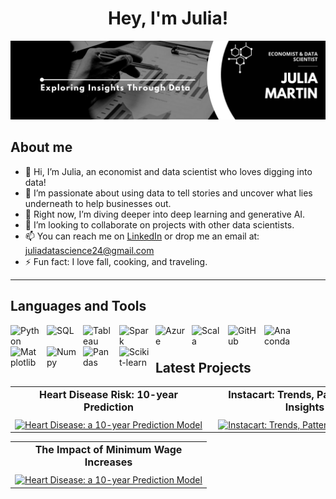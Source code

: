 <div align='center'>
<h1 align='center'>Hey, I'm Julia!
</div>
<img src=https://github.com/juliamartin0/juliamartin0/blob/43c66f0bf4c6c0569f7e962315240f1bb9ff357b/Banner%20Linkedin%20Creativo%20Acuarelas%20Sencillo%20Rosa%20y%20Morado.png>

## About me
  
- 👋 Hi, I’m Julia, an economist and data scientist who loves digging into data!
- 👀 I’m passionate about using data to tell stories and uncover what lies underneath to help businesses out.
- 🌱 Right now, I’m diving deeper into deep learning and generative AI.
- 💞️ I’m looking to collaborate on projects with other data scientists.
- 📫 You can reach me on [LinkedIn](https://www.linkedin.com/in/juliamarur) or drop me an email at: juliadatascience24@gmail.com
- ⚡ Fun fact: I love fall, cooking, and traveling.




<!---
juliamartin0/juliamartin0 is a ✨ special ✨ repository because its `README.md` (this file) appears on your GitHub profile.
You can click the Preview link to take a look at your changes.
--->

---

## Languages and Tools



<img align="left" alt="Python" width="48px" style="padding-right:10px;" src="https://cdn.jsdelivr.net/gh/devicons/devicon@latest/icons/python/python-original-wordmark.svg" />
<img align="left" alt="SQL" width="48px" style="padding-right:10px;" src="https://cdn.jsdelivr.net/gh/devicons/devicon@latest/icons/azuresqldatabase/azuresqldatabase-original.svg" />
<img align="left" alt="Tableau" width="48px" style="padding-right:10px;" src="https://cdn.jsdelivr.net/gh/simple-icons/simple-icons/icons/tableau.svg" />
<img align="left" alt="Spark" width="48px" style="padding-right:10px;" src="https://cdn.jsdelivr.net/gh/devicons/devicon@latest/icons/apachespark/apachespark-original-wordmark.svg" />
<img align="left" alt="Azure" width="48px" style="padding-right:10px;" src="https://cdn.jsdelivr.net/gh/devicons/devicon@latest/icons/azure/azure-original-wordmark.svg" />
<img align="left" alt="Scala" width="48px" style="padding-right:10px;" src="https://cdn.jsdelivr.net/gh/devicons/devicon@latest/icons/scala/scala-original-wordmark.svg" />
<img align="left" alt="GitHub" width="48px" style="padding-right:10px;" src="https://cdn.jsdelivr.net/gh/devicons/devicon@latest/icons/github/github-original-wordmark.svg" />
<img align="left" alt="Anaconda" width="48px" style="padding-right:10px;" src="https://cdn.jsdelivr.net/gh/devicons/devicon@latest/icons/anaconda/anaconda-original-wordmark.svg" />
<img align="left" alt="Matplotlib" width="48px" style="padding-right:10px;" src="https://cdn.jsdelivr.net/gh/devicons/devicon@latest/icons/matplotlib/matplotlib-original-wordmark.svg" />
<img align="left" alt="Numpy" width="48px" style="padding-right:10px;" src="https://cdn.jsdelivr.net/gh/devicons/devicon@latest/icons/numpy/numpy-original-wordmark.svg" />
<img align="left" alt="Pandas" width="48px" style="padding-right:10px;" src="https://cdn.jsdelivr.net/gh/devicons/devicon@latest/icons/pandas/pandas-original-wordmark.svg" />
<img align="left" alt="Scikit-learn" width="48px" style="padding-right:10px;" src="https://cdn.jsdelivr.net/gh/devicons/devicon@latest/icons/scikitlearn/scikitlearn-original.svg" />
<br />



#

## Latest Projects

<table>
  <tr>
    <td style="text-align: center; vertical-align: top;">
      <div style="width: 300px; margin: auto;">
      <h4 style="margin: 0; padding-bottom: 10px; font-size: 16px; text-align: center;">Heart Disease Risk: 10-year Prediction</h4>
      <a href="https://github.com/juliamartin0/pharma_sales.git">
        <img src="https://drsanjaykumar.co.in/wp-content/uploads/2021/02/Dr-Sanjay-Kumar-Cardiologist-scaled.jpg" alt="Heart Disease: a 10-year Prediction Model" width="300" />
      </a>
    </td>
     <td style="text-align: center; vertical-align: top;">
      <div style="width: 300px; margin: auto;">
      <h4 style="margin: 0; padding-bottom: 10px; font-size: 16px; text-align: center;"> Instacart: Trends, Patterns, and Insights</h4>
      <a href="https://github.com/juliamartin0/instacart.git">
        <img src="https://www.led.com/sites/led/files/styles/large/public/images/how-is-the-grocery-store-footprint-changing-850x567.jpg?itok=Ky-MLRIW" alt="Instacart: Trends, Patterns, and Insights" width="300" />
      </a>
    </td>
     <td style="text-align: center; vertical-align: top;">
      <div style="width: 300px; margin: auto;">
      <h4 style="margin: 0; padding-bottom: 10px; font-size: 16px; text-align: center;"> The Impact of Minimum Wage Increases</h4>
      <a href="https://github.com/juliamartin0/minimum-wage-impact.git">
        <img src="https://cdn.24.co.za/files/Cms/General/d/7259/982c081b54cb4bfe8fbbea3f2fe137b6.jpg" alt="The Impact of Minimum Wage Increases" width="300" />
      </a> 
  </tr>
        
<table>
  <tr>
    <td style="text-align: center; vertical-align: top;">
      <div style="width: 300px; margin: auto;">
      <h4 style="margin: 0; padding-bottom: 10px; font-size: 16px; text-align: center;"> The Impact of Minimum Wage Increases</h4>
      <a href="https://github.com/juliamartin0/minimum-wage-impact.git">
        <img src="https://cdn.24.co.za/files/Cms/General/d/7259/982c081b54cb4bfe8fbbea3f2fe137b6.jpg" alt="Heart Disease: a 10-year Prediction Model" width="300" />
      </a>
